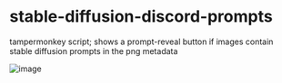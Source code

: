 # stable-diffusion-discord-prompts
tampermonkey script; shows a prompt-reveal button if images contain stable diffusion prompts in the png metadata

![image](https://user-images.githubusercontent.com/118488816/202578479-8219f2b2-719a-412e-b54d-98bd58d8aca4.png)

